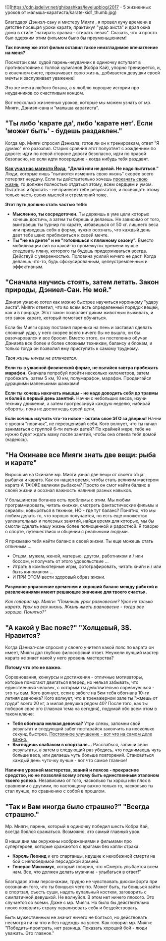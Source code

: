<!--
Title: 5 жизненных уроков от малыша-каратиста
PostId: 965352862147094953
Published: true
-->

![](https://cdn.jsdelivr.net/gh/pashkas/levelupblog/2017 - 5 жизненных уроков от малыша-каратиста/karate-kid1_thumb.jpg)

Благодаря Дэниэл-сану и мистеру Мияги , я провел кучу времени в детстве посещая уроки каратэ, практикуя "удар аиста" и драя окна дома в стиле "натирать правая - стирать левая". Сказать, что я просто был одержим этим фильмом было бы преуменьшением!

**Так почему же этот фильм оставил такое неизгладимое впечатление на меня?**

Посмотри сам: худой парень-неудачник в одиночку вступает в противостояние с толпой хулиганов (Кобра Кай), упорно тренируется, и, в конечном счете, прокачивает свою жизнь, добивается девушки своей мечты и заслуживает уважение!

Это же мечта любого ботана, а я люблю хорошие истории про неудачников со счастливым концом.

Вот несколько жизненных уроков, которые мы можем узнать от мр. Мияги, Дэниэл-сана и “малыша каратиста”.

<!--more-->

## "Ты либо 'карате да', либо 'карате нет'. Если 'может быть' - будешь раздавлен."

Когда мр. Мияги спросил Дэниэла, готов ли он к тренировкам, ответ "Я думаю" его разозлил. Старик сравнил этот полуответ с хождением по дороге: идти по левой стороне дороги безопасно, идти по правой безопасно, но если идти посередине - когда нибудь тебя раздавят.

**[Как учил нас магистр Йода](http://nerdistway.blogspot.com/2014/03/blog-post.html), "Делай или не делай. Не надо пытаться."** Люди, которые лишь "пытаются изменить свою жизнь" скорее всего потерпят неудачу. Если ты действительно хочешь [прокачать свою жизнь](http://nerdistway.blogspot.com/2013/08/blog-post_5490.html), то должен полностью отдаться этому, всем сердцем и умом. Пытаться и бросать - не принесет тебе результатов, и посвящать этому только часть своих мыслей и стремлений тоже.

**Этот путь должно стать частью тебя:**

-   **Мысленно, ты сосредоточен.** Ты держишь в уме цели которых хочешь достичь, а затем ты берешь и делаешь. Не зависимо от того, выиграешь ты турнир по карате, избавишься от 50 кг. лишнего веса или приведешь себя в форму, нужно осознать, что каждый день дает тебе шанс приблизиться к своей мечте.
-   **Ты "не на диете" и не "готовишься к пляжному сезону".** Вместо мобилизации сил на какой-то промежуток времени лучше следовать плану, которого ты будешь придерживаться всегда. Действуй с уверенностью. Половина усилий ничего не даст. Когда делаешь что-то, будь сфокусированным, целеустремленным и эффективным.

## "Сначала научись стоять, затем летать. Закон природы, Дэниел-Сан. Не мой."

Дэниэл ужасно хотел как можно быстрее научиться коронному "удару аиста". Мияги ответил, что во всем есть определенный порядок вещей, как и в природе. Этот закон позволяет диким животным выживать, и это закон карате, который помогает обучаться.

Если бы Мияги сразу поставил паренька на пень и заставил сделать сложный удар, у него скорее всего ничего бы не вышло, он бы разочаровался и все бросил. Вместо этого, он постепенно обучал Дэниэла все более и более сложным техникам, балансу и блокам, и только тогда он позволил ему приступить к самому трудному.

*Твоя жизнь ничем не отличается.*

**Если ты в ужасной физической форме, не пытайся завтра пробежать марафон.** Сначала попробуй пройти несколько километров, затем пробежать, затем 5 км, 10 км, полумарафон, марафон. Продвигайся дурацкими маленькими шажками!

**Если ты хочешь накачать мышцы - не надо доводить себя до травмы и болей в первый день занятий.** Начни с небольших весов, изучи технику движений, а затем прогрессируй каждую неделю, набирай обороты, пока не достигнешь своей цели.

**Если хочешь изучить что-то новое - оставь свое ЭГО за дверью!** Начни с уровня "новичок", не переоценивай себя. Кого волнует, что ты начал заниматься с группой 6-ти летних детей? По крайней мере, тебе не нужно будет ждать маму после занятий, чтобы она отвела тебя домой (надеюсь).

## "На Окинаве все Мияги знать две вещи: рыба и карате"

Выросший на Окинаве мр. Мияги узнал две вещи от своего отца: рыбалка и каратэ. Как он нашел время, чтобы стать великим мастером каратэ А ТАКЖЕ великим рыбаком? Просто он смог найти баланс в своей жизни и осознал важность наличия разных навыков.

У большинства ботанов есть проблемы с этим. Мы любим программировать, читать книжки, смотреть фантастические фильмы и сериалы, ковыряться в технике, НО - где тут баланс? Понятно, что мы любим делать то, что хорошо получается, но есть еще множество увлекательных и полезных занятий, найдя время для которых, мы бы смогли сделать нашу жизнь более полноценной и радостной. Я говорю о спорте, путешествиях и общении с реальными людьми.

Я призываю тебя найти баланс в своей жизни. Ты еще можешь стать отличным ...

-   Отцом, мужем, женой, матерью, другом, работником и / или боссом, и получать от этого удовольствие ...
-   Играть в компьютерные игры, фотографировать, читать книги и / или быть киноманом ...
-   И ПРИ ЭТОМ вести здоровый образ жизни.

**Разумное управление временем и хороший баланс между работой и развлечениями имеют решающее значение для твоего счастья.**

*Как говорил мр. Мияги: "Помнишь урок равновесие? Урок не только каратэ. Урок на вся жизнь. Жизнь иметь равновесие - тогда все хорошо. Понятно?"*

## "А какой у Вас пояс?" "Холщевый, 3$. Нравится?

Когда Дэниэл-сан спросил у своего учителя какой пояс по каратэ он имеет, Мияги дал глубоко философский ответ. Неужели лучший мастер каратэ не знает какой у него уровень мастерства?

**Потому что это не важно.**

Соревнования, конкурсы и достижения - отличные мотиваторы, которые помогают двигаться вперед, но нельзя забывать, что единственный человек, с которым ты действительно соревнуешься - это ты сам. Кого волнует, если в забеге на 5км тебя обогнала 10-ти летняя девчонка? Кого волнует, что в тренажерном зале ты "жмешь от груди" всего 20 кг, а милая девушка рядом 40? После того, как ты поборол свое эго (главная тема на сегодня), подумай обо всем этом в таком ключе:

-   **Тебя обогнала мелкая девочка?** Утри слезы, запомни свой результат и следующий забег постарайся закончить на несколько секунд быстрее. [Постоянное улучшение - вот что на самом деле важно.](http://nerdistway.blogspot.com/2017/05/blog-post_1.html)
-   **Выглядишь слабаком в спортзале...** Расслабься, запиши свои результаты, а затем в следующий раз убедись, что поднимаешь чуть больше веса, или делаешь чуть больше повторений. Становиться каждый день чуточку лучше - вот что самое главное!

**Наличие уровней мастерства, званий и поясов - прекрасное средство, но не позволяй всему этому быть единственным эталоном твоего успеха.** Независимо от того, насколько ты хорош или плох в сравнении с другими, по настоящему важно только то, насколько ты стал лучше, по сравнению с собой в прошлом.

## "Так и Вам иногда было страшно?" "Всегда страшно."

Мр. Мияги, парень, который в одиночку победил шесть Кобра Кай, всегда боялся сражаться. Возможно, это самый главный урок.

В наши дни мы окружены изображениями и фильмами про супергероев, которые сражаются с врагами без капли страха:

-   **Король Леонид** и его спартанцы, идущие к неизбежной смерти на бой с непобедимой персидской армией.
-   **Генерал Максимус**, который говорил, что «Смерть улыбается всем нам. Все, что должен делать мужчина - улыбаться в ответ!"

Благодаря этим персонажам, трудно не чувствовать дискомфорта при осознании того, что ты боишься чего-то. Может быть, ты боишься зайти в спортзал, съесть суши, надеть купальный костюм, заговорить с симпатичной девушкой. Не волнуйся. В этом нет ничего плохого. Это случается со всеми. Даже с мр. Мияги. Но было бы действительно плохо позволить страху парализовать себя и бездействовать.

Быть мужественным не значит ничего не бояться, но действовать несмотря ни на что и без надежды на успех. Как говорил мр. Мияги: "Победить-проиграть, нет разница. Показать хороший бой - люди уважать. Это главное."
